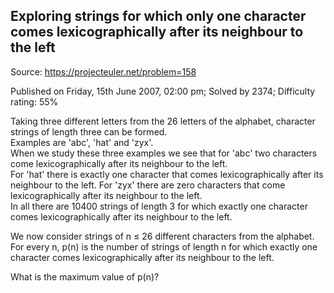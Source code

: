 Exploring strings for which only one character comes lexicographically after its neighbour to the left
------------------------------------------------------------------------------------------------------

Source: https://projecteuler.net/problem=158

Published on Friday, 15th June 2007, 02:00 pm; Solved by 2374;
Difficulty rating: 55%

Taking three different letters from the 26 letters of the alphabet,
character strings of length three can be formed.\
 Examples are 'abc', 'hat' and 'zyx'.\
 When we study these three examples we see that for 'abc' two characters
come lexicographically after its neighbour to the left.\
 For 'hat' there is exactly one character that comes lexicographically
after its neighbour to the left. For 'zyx' there are zero characters
that come lexicographically after its neighbour to the left.\
 In all there are 10400 strings of length 3 for which exactly one
character comes lexicographically after its neighbour to the left.

We now consider strings of n ≤ 26 different characters from the
alphabet.\
 For every n, p(n) is the number of strings of length n for which
exactly one character comes lexicographically after its neighbour to the
left.

What is the maximum value of p(n)?
